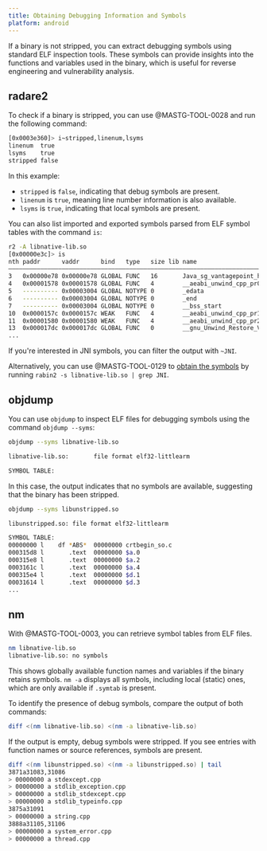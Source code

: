 ```yaml
---
title: Obtaining Debugging Information and Symbols
platform: android
---
```


If a binary is not stripped, you can extract debugging symbols using standard ELF inspection tools. These symbols can provide insights into the functions and variables used in the binary, which is useful for reverse engineering and vulnerability analysis.

## radare2

To check if a binary is stripped, you can use @MASTG-TOOL-0028 and run the following command:

```sh
[0x0003e360]> i~stripped,linenum,lsyms
linenum  true
lsyms    true
stripped false
```

In this example:

- `stripped` is `false`, indicating that debug symbols are present.
- `linenum` is `true`, meaning line number information is also available.
- `lsyms` is `true`, indicating that local symbols are present.

You can also list imported and exported symbols parsed from ELF symbol tables with the command `is`:

```bash
r2 -A libnative-lib.so
[0x00000e3c]> is
nth paddr      vaddr      bind   type   size lib name                                                          demangled
――――――――――――――――――――――――――――――――――――――――――――――――――――――――――――――――――――――――――――――――――――――――――――――――――――――――――――――――――――――――
3   0x00000e78 0x00000e78 GLOBAL FUNC   16       Java_sg_vantagepoint_helloworldjni_MainActivity_stringFromJNI
4   0x00001578 0x00001578 GLOBAL FUNC   4        __aeabi_unwind_cpp_pr0
5   ---------- 0x00003004 GLOBAL NOTYPE 0        _edata
6   ---------- 0x00003004 GLOBAL NOTYPE 0        _end
7   ---------- 0x00003004 GLOBAL NOTYPE 0        __bss_start
10  0x0000157c 0x0000157c WEAK   FUNC   4        __aeabi_unwind_cpp_pr1
11  0x00001580 0x00001580 WEAK   FUNC   4        __aeabi_unwind_cpp_pr2
13  0x000017dc 0x000017dc GLOBAL FUNC   0        __gnu_Unwind_Restore_VFP_D
...
```

If you're interested in JNI symbols, you can filter the output with `~JNI`.

Alternatively, you can use @MASTG-TOOL-0129 to [obtain the symbols](https://book.rada.re/tools/rabin2/symbols.html) by running `rabin2 -s libnative-lib.so | grep JNI`.

## objdump

You can use `objdump` to inspect ELF files for debugging symbols using the command `objdump --syms`:

```sh
objdump --syms libnative-lib.so

libnative-lib.so:       file format elf32-littlearm

SYMBOL TABLE:
```

In this case, the output indicates that no symbols are available, suggesting that the binary has been stripped.

```sh
objdump --syms libunstripped.so

libunstripped.so: file format elf32-littlearm

SYMBOL TABLE:
00000000 l    df *ABS*  00000000 crtbegin_so.c
000315d8 l       .text  00000000 $a.0
000315e8 l       .text  00000000 $a.2
0003161c l       .text  00000000 $a.4
000315e4 l       .text  00000000 $d.1
00031614 l       .text  00000000 $d.3
...
```

## nm

With @MASTG-TOOL-0003, you can retrieve symbol tables from ELF files.

```bash
nm libnative-lib.so 
libnative-lib.so: no symbols
```

This shows globally available function names and variables if the binary retains symbols. `nm -a` displays all symbols, including local (static) ones, which are only available if `.symtab` is present.

To identify the presence of debug symbols, compare the output of both commands:

```bash
diff <(nm libnative-lib.so) <(nm -a libnative-lib.so)
```

If the output is empty, debug symbols were stripped. If you see entries with function names or source references, symbols are present.

```sh
diff <(nm libunstripped.so) <(nm -a libunstripped.so) | tail
3871a31083,31086
> 00000000 a stdexcept.cpp
> 00000000 a stdlib_exception.cpp
> 00000000 a stdlib_stdexcept.cpp
> 00000000 a stdlib_typeinfo.cpp
3875a31091
> 00000000 a string.cpp
3888a31105,31106
> 00000000 a system_error.cpp
> 00000000 a thread.cpp
```
